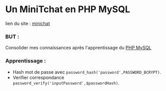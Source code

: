 # Un MiniTchat en PHP MySQL

lien du site : [minichat](https://minitchat.herokuapp.com/)

### BUT :  

Consolider mes connaissances après l'apprentissage du [PHP MySQL](https://github.com/damirdine/phpMySql)

### Apprentissage : 
- Hash mot de passe avec `password_hash('password',PASSWORD_BCRYPT)`.
- Verifier correspondance `password_verify('inputPassword',$passwordHash)`.